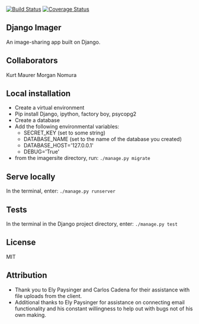 [![Build Status](https://travis-ci.org/kurtrm/django_imager.svg?branch=master)](https://travis-ci.org/kurtrm/django_imager)
[![Coverage Status](https://coveralls.io/repos/github/kurtrm/django_imager/badge.svg?branch=s3)](https://coveralls.io/github/kurtrm/django_imager?branch=s3)

## Django Imager
An image-sharing app built on Django.

## Collaborators
Kurt Maurer
Morgan Nomura


## Local installation
- Create a virtual environment
- Pip install Django, ipython, factory boy, psycopg2
- Create a database
- Add the following environmental variables:
    - SECRET_KEY (set to some string)
    - DATABASE_NAME (set to the name of the database you created)
    - DATABASE_HOST='127.0.0.1'
    - DEBUG='True'
- from the imagersite directory, run: ```./manage.py migrate```

## Serve locally
In the terminal, enter: 
```./manage.py runserver```

## Tests
In the terminal in the Django project directory, enter:
```./manage.py test```

## License
MIT


## Attribution
- Thank you to Ely Paysinger and Carlos Cadena for their assistance with file uploads from the client.
- Additional thanks to Ely Paysinger for assistance on connecting email functionality and his constant willingness to help out with bugs not of his own making.
